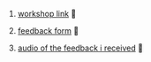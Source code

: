 1. [workshop link](https://kaganjd.github.io/teachingasart-final/) 💃

1. [feedback form](http://www.jkitppit.com/wp-content/uploads/2017/02/feedback-form.jpg) 👟

1. [audio of the feedback i received](https://kaganjd.github.io/teachingasart-final/) 🎤
